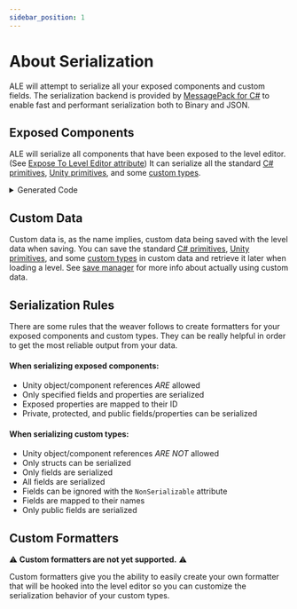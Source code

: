 ```yaml
---
sidebar_position: 1
---
```


# About Serialization

ALE will attempt to serialize all your exposed components and custom fields. 
The serialization backend is provided by [MessagePack for C#](https://github.com/neuecc/MessagePack-CSharp)
to enable fast and performant serialization both to Binary and JSON.

## Exposed Components

ALE will serialize all components that have been exposed to the level editor. 
(See [Expose To Level Editor attribute](/docs/attributes/exposetoleveleditor)) It can serialize all the standard 
[C# primitives](/docs/serialization/c-primitives), [Unity primitives](/docs/serialization/unity-primitives), and some 
[custom types](/docs/serialization/custom-types).

<details><summary>Generated Code</summary>
<p>

This is the code that it will generate a wrapper and formatter from.

```cs
using UnityEngine;
using Hertzole.ALE;

public class ExposedClass : MonoBehaviour
{
	[ExposeToLevelEditor(0)]
	public int intValue;
	[ExposeToLevelEditor(1)]
	public string stringValue;
}
```

First it creates a wrapper inside ExposeClass.

```cs
using System.Collections.Generic;
using System.Runtime.CompilerServices;
using Hertzole.ALE;
using MessagePack;

public struct ALE__GENERATED__ExposedClassComponentWrapper : IExposedWrapper
{
	public Dictionary<int, object> Values { get; set; }
	public Dictionary<int, bool> Dirty { get; set; }

	public void Serialize(int id, ref MessagePackWriter writer, MessagePackSerializerOptions options)
	{
		switch (id)
		{
			case 0:
				writer.WriteInt32((int)Values[0]);
				break;
			case 1:
				options.Resolver.GetFormatterWithVerify<string>().Serialize(ref writer, (string)Values[1], options);
				break;
		}
	}

	public object Deserialize(int id, ref MessagePackReader reader, MessagePackSerializerOptions options)
	{
		switch (id)
		{
			case 0:
				return reader.ReadInt32();
			case 1:
				return reader.ReadString();
			default:
				return null;
		}
	}
}
```

Then lastly it creates the formatter.

```cs
using System;
using System.Collections.Generic;
using MessagePack;
using MessagePack.Formatters;

public class ExposedClass_Formatter : IMessagePackFormatter<ExposedClass.ALE__GENERATED__ExposedClassComponentWrapper>, IMessagePackFormatter
{
	public void Serialize(ref MessagePackWriter writer, ExposedClass.ALE__GENERATED__ExposedClassComponentWrapper wrapper, MessagePackSerializerOptions options)
	{
		writer.WriteArrayHeader(4);
		writer.WriteInt32(0);
		wrapper.Serialize(0, ref writer, options);
		writer.WriteInt32(1);
		wrapper.Serialize(1, ref writer, options);
	}

	public ExposedClass.ALE__GENERATED__ExposedClassComponentWrapper Deserialize(ref MessagePackReader reader, MessagePackSerializerOptions options)
	{
		if (reader.TryReadNil())
		{
			throw new InvalidOperationException();
		}
		options.Security.DepthStep(ref reader);
		int num = reader.ReadArrayHeader();
		ExposedClass.ALE__GENERATED__ExposedClassComponentWrapper wrapper = default(ExposedClass.ALE__GENERATED__ExposedClassComponentWrapper);
		wrapper.Values = new Dictionary<int, object>(2);
		wrapper.Dirty = new Dictionary<int, bool>(2);
		for (int i = 0; i < num / 2; i++)
		{
			switch (reader.ReadInt32())
			{
				case 0:
					wrapper.Values[0] = wrapper.Deserialize(0, ref reader, options);
					wrapper.Dirty[0] = true;
					break;
				case 1:
					wrapper.Values[1] = wrapper.Deserialize(1, ref reader, options);
					wrapper.Dirty[1] = true;
					break;
			}
		}
		reader.Depth--;
		return wrapper;
	}
}
```

</p>
</details>

## Custom Data

Custom data is, as the name implies, custom data being saved with the level data when saving.
You can save the standard [C# primitives](/docs/serialization/c-primitives), [Unity primitives](/docs/serialization/unity-primitives), 
and some [custom types](/docs/serialization/custom-types) in custom data and retrieve it later when loading a level. 
See [save manager](/docs/components/save-manager) for more info about actually using custom data. 

## Serialization Rules

There are some rules that the weaver follows to create formatters for your exposed components and custom types. 
They can be really helpful in order to get the most reliable output from your data.

#### When serializing exposed components:
- Unity object/component references *ARE* allowed
- Only specified fields and properties are serialized
- Exposed properties are mapped to their ID
- Private, protected, and public fields/properties can be serialized

#### When serializing custom types:
- Unity object/component references *ARE NOT* allowed
- Only structs can be serialized
- Only fields are serialized
- All fields are serialized
- Fields can be ignored with the `NonSerializable` attribute
- Fields are mapped to their names
- Only public fields are serialized

## Custom Formatters

⚠ **Custom formatters are not yet supported.** ⚠

Custom formatters give you the ability to easily create your own formatter that will be hooked into the level editor
so you can customize the serialization behavior of your custom types.